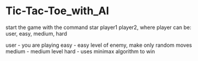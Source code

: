 # Tic-Tac-Toe_with_AI

start the game with the command star player1 player2, where player can be:
user, easy, medium, hard

user - you are playing
easy - easy level of enemy, make only random moves
medium - medium level
hard - uses minimax algorithm to win
